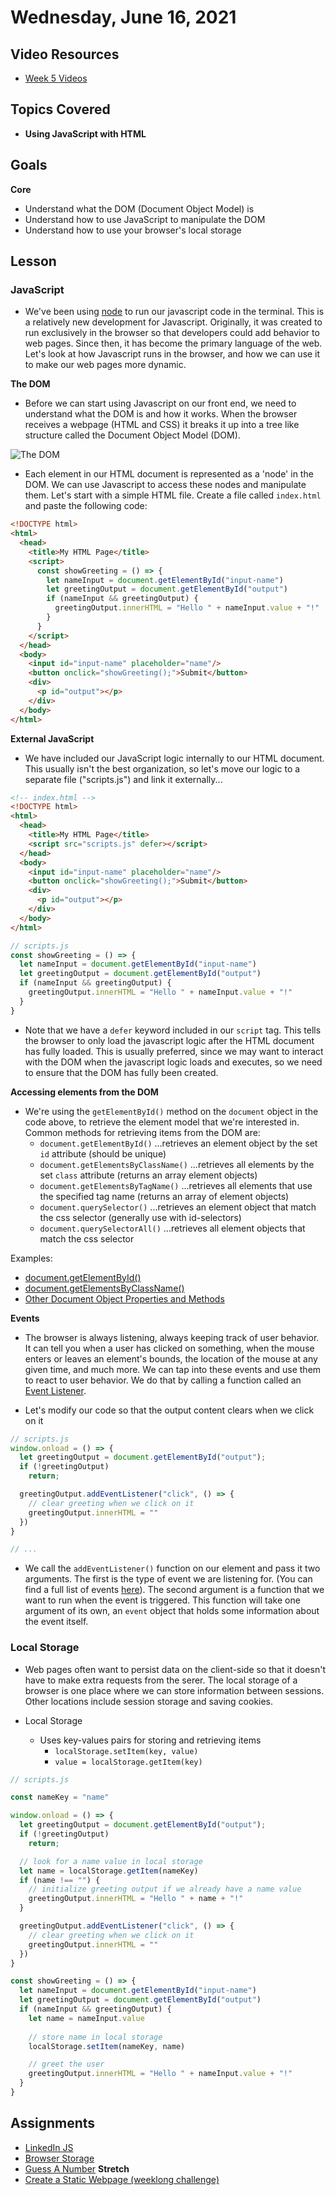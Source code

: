 # Wednesday, June 16, 2021

## Video Resources
- [Week 5 Videos](https://www.youtube.com/watch?v=V2nozKafd5w&list=PLu0CiQ7bzwERdY3DZWm2QK2dodaqV6bvG)

## Topics Covered
- **Using JavaScript with HTML**

## Goals
**Core**
- Understand what the DOM (Document Object Model) is
- Understand how to use JavaScript to manipulate the DOM
- Understand how to use your browser's local storage

## Lesson

### JavaScript
- We've been using [node](https://en.wikipedia.org/wiki/Node.js) to run our javascript code in the terminal. This is a relatively new development for Javascript. Originally, it was created to run exclusively in the browser so that developers could add behavior to web pages. Since then, it has become the primary language of the web. Let's look at how Javascript runs in the browser, and how we can use it to make our web pages more dynamic.

**The DOM**
- Before we can start using Javascript on our front end, we need to understand what the DOM is and how it works. When the browser receives a webpage (HTML and CSS) it breaks it up into a tree like structure called the Document Object Model (DOM).

![The DOM](../page-resources/DOM_example.png)

- Each element in our HTML document is represented as a 'node' in the DOM. We can use Javascript to access these nodes and manipulate them. Let's start with a simple HTML file. Create a file called `index.html` and paste the following code:

```HTML
<!DOCTYPE html>
<html>
  <head>
    <title>My HTML Page</title>
    <script>
      const showGreeting = () => {
        let nameInput = document.getElementById("input-name")
        let greetingOutput = document.getElementById("output")
        if (nameInput && greetingOutput) {
          greetingOutput.innerHTML = "Hello " + nameInput.value + "!"
        }
      }
    </script>
  </head>   
  <body>
    <input id="input-name" placeholder="name"/>
    <button onclick="showGreeting();">Submit</button>
    <div>
      <p id="output"></p>
    </div>
  </body>
</html>
```

**External JavaScript**
- We have included our JavaScript logic internally to our HTML document. This usually isn't the best organization, so let's move our logic to a separate file ("scripts.js") and link it externally...
```HTML
<!-- index.html -->
<!DOCTYPE html>
<html>
  <head>
    <title>My HTML Page</title>
    <script src="scripts.js" defer></script>
  </head>   
  <body>
    <input id="input-name" placeholder="name"/>
    <button onclick="showGreeting();">Submit</button>
    <div>
      <p id="output"></p>
    </div>
  </body>
</html>
```

```javascript
// scripts.js
const showGreeting = () => {
  let nameInput = document.getElementById("input-name")
  let greetingOutput = document.getElementById("output")
  if (nameInput && greetingOutput) {
    greetingOutput.innerHTML = "Hello " + nameInput.value + "!"
  }
}
```
- Note that we have a `defer` keyword included in our `script` tag. This tells the browser to only load the javascript logic after the HTML document has fully loaded. This is usually preferred, since we may want to interact with the DOM when the javascript logic loads and executes, so we need to ensure that the DOM has fully been created. 

**Accessing elements from the DOM**
- We're using the `getElementById()` method on the `document` object in the code above, to retrieve the element model that we're interested in. Common methods for retrieving items from the DOM are:
  - `document.getElementById()`  ...retrieves an element object by the set `id` attribute (should be unique)
  - `document.getElementsByClassName()`  ...retrieves all elements by the set `class` attribute (returns an array element objects)
  - `document.getElementsByTagName()`  ...retrieves all elements that use the specified tag name (returns an array of element objects)
  - `document.querySelector()` ...retrieves an element object that match the css selector (generally use with id-selectors)
  - `document.querySelectorAll()` ...retrieves all element objects that match the css selector

Examples:
- [document.getElementById()](https://developer.mozilla.org/en-US/docs/Web/API/Document/getElementById)
- [document.getElementsByClassName()](https://developer.mozilla.org/en-US/docs/Web/API/Document/getElementsByClassName)
- [Other Document Object Properties and Methods](https://www.w3schools.com/jsref/dom_obj_document.asp)

**Events**
- The browser is always listening, always keeping track of user behavior. It can tell you when a user has clicked on something, when the mouse enters or leaves an element's bounds, the location of the mouse at any given time, and much more. We can tap into these events and use them to react to user behavior. We do that by calling a function called an [Event Listener](https://developer.mozilla.org/en-US/docs/Web/API/EventListener).

- Let's modify our code so that the output content clears when we click on it
```javascript
// scripts.js
window.onload = () => {
  let greetingOutput = document.getElementById("output");
  if (!greetingOutput)
    return;

  greetingOutput.addEventListener("click", () => { 
    // clear greeting when we click on it
    greetingOutput.innerHTML = ""
  })
}

// ...
```

- We call the `addEventListener()` function on our element and pass it two arguments. The first is the type of event we are listening for. (You can find a full list of events [here](https://developer.mozilla.org/en-US/docs/Web/API/EventListener)). The second argument is a function that we want to run when the event is triggered. This function will take one argument of its own, an `event` object that holds some information about the event itself.

### Local Storage
- Web pages often want to persist data on the client-side so that it doesn't have to make extra requests from the serer. The local storage of a browser is one place where we can store information between sessions. Other locations include session storage and saving cookies. 

- Local Storage
  - Uses key-values pairs for storing and retrieving items
    - `localStorage.setItem(key, value)`
    - `value = localStorage.getItem(key)`

```javascript
// scripts.js

const nameKey = "name"

window.onload = () => {
  let greetingOutput = document.getElementById("output");
  if (!greetingOutput)
    return;

  // look for a name value in local storage
  let name = localStorage.getItem(nameKey)
  if (name !== "") {
    // initialize greeting output if we already have a name value
    greetingOutput.innerHTML = "Hello " + name + "!"
  }

  greetingOutput.addEventListener("click", () => { 
    // clear greeting when we click on it
    greetingOutput.innerHTML = ""
  })
}

const showGreeting = () => {
  let nameInput = document.getElementById("input-name")
  let greetingOutput = document.getElementById("output")
  if (nameInput && greetingOutput) {
    let name = nameInput.value
    
    // store name in local storage
    localStorage.setItem(nameKey, name)

    // greet the user
    greetingOutput.innerHTML = "Hello " + nameInput.value + "!"
  }
}
```

## Assignments
- [LinkedIn JS](https://github.com/oscarplatoon/linkedin-js)
- [Browser Storage](https://github.com/oscarplatoon/browser-storage)
- [Guess A Number](https://github.com/oscarplatoon/number-guessing-game)
**Stretch**
- [Create a Static Webpage (weeklong challenge)](https://github.com/oscarplatoon/static-webpage)



